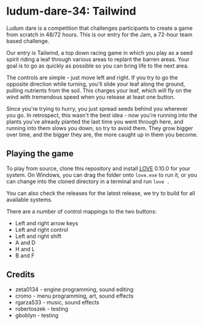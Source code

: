# ludum-dare-34: Tailwind
Ludum dare is a competition that challenges participants to create a game from scratch in 48/72 hours. This is our entry for the Jam, a 72-hour team based challenge.

Our entry is Tailwind, a top down racing game in which you play as a seed spirit riding a leaf through various areas to replant the barren areas. Your goal is to go as quickly as possible so you can bring life to the next area.

The controls are simple - just move left and right. If you try to go the opposite direction while turning, you'll slide your leaf along the ground, pulling nutrients from the soil. This charges your leaf, which will fly on the wind with tremendous speed when you release at least one button.

Since you're trying to hurry, you just spread seeds behind you wherever you go. In retrospect, this wasn't the best idea - now you're running into the plants you've already planted the last time you went through here, and running into them slows you down, so try to avoid them. They grow bigger over time, and the bigger they are, the more caught up in them you become.

## Playing the game

To play from source, clone this repository and install [LOVE](love2d.org) 0.10.0 for your system. On Windows, you can drag the folder onto `love.exe` to run it, or you can change into the cloned directory in a terminal and run `love .`

You can also check the releases for the latest release, we try to build for all available systems.

There are a number of control mappings to the two buttons:
- Left and right arrow keys
- Left and right control
- Left and right shift
- A and D
- H and L
- B and F

## Credits

- zeta0134 - engine programming, sound editing
- cromo - menu programming, art, sound effects
- rgarza533 - music, sound effects
- robertoszek - testing
- gboblyn - testing
